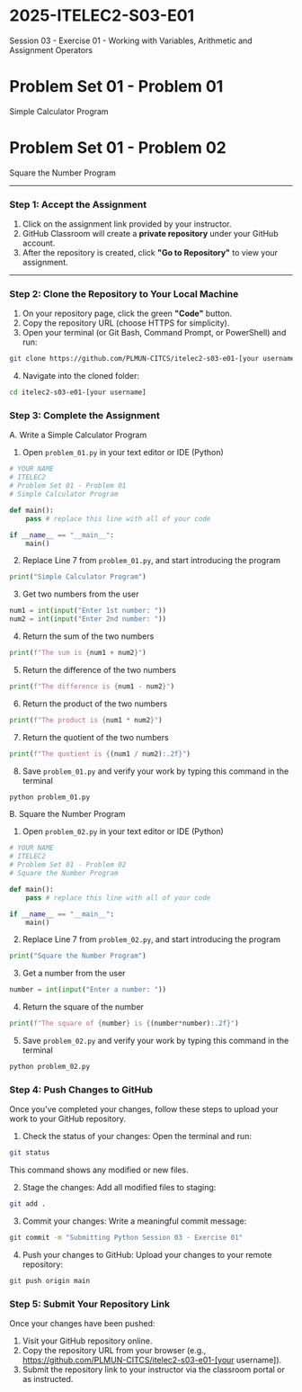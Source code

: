 # 2025-ITELEC2-S03-E01
Session 03 - Exercise 01 - Working with Variables, Arithmetic and Assignment Operators

# **Problem Set 01 - Problem 01**
Simple Calculator Program

# **Problem Set 01 - Problem 02**
Square the Number Program

---

### **Step 1: Accept the Assignment**

1. Click on the assignment link provided by your instructor.
2. GitHub Classroom will create a **private repository** under your GitHub account.
3. After the repository is created, click **"Go to Repository"** to view your assignment.

---

### **Step 2: Clone the Repository to Your Local Machine**

1. On your repository page, click the green **"Code"** button.
2. Copy the repository URL (choose HTTPS for simplicity).
3. Open your terminal (or Git Bash, Command Prompt, or PowerShell) and run:

```bash
git clone https://github.com/PLMUN-CITCS/itelec2-s03-e01-[your username].git
```

4. Navigate into the cloned folder:

```bash
cd itelec2-s03-e01-[your username]
```

### **Step 3: Complete the Assignment**
A. Write a Simple Calculator Program

1. Open `problem_01.py` in your text editor or IDE (Python)
```python
# YOUR NAME
# ITELEC2
# Problem Set 01 - Problem 01
# Simple Calculator Program

def main():
    pass # replace this line with all of your code

if __name__ == "__main__":
    main()
```

2. Replace Line 7 from `problem_01.py`, and start introducing the program
```python
print("Simple Calculator Program")
```

3. Get two numbers from the user
```python
num1 = int(input("Enter 1st number: "))
num2 = int(input("Enter 2nd number: "))
```

4. Return the sum of the two numbers
```python
print(f"The sum is {num1 + num2}")
```

5. Return the difference of the two numbers
```python
print(f"The difference is {num1 - num2}")
```

6. Return the product of the two numbers
```python
print(f"The product is {num1 * num2}")
```

7. Return the quotient of the two numbers
```python
print(f"The quotient is {(num1 / num2):.2f}")
```

8. Save `problem_01.py` and verify your work by typing this command in the terminal
```bash
python problem_01.py
```

B. Square the Number Program

1. Open `problem_02.py` in your text editor or IDE (Python)
```python
# YOUR NAME
# ITELEC2
# Problem Set 01 - Problem 02
# Square the Number Program

def main():
    pass # replace this line with all of your code

if __name__ == "__main__":
    main()
```

2. Replace Line 7 from `problem_02.py`, and start introducing the program
```python
print("Square the Number Program")
```

3. Get a number from the user
```python
number = int(input("Enter a number: "))
```

4. Return the square of the number
```python
print(f"The square of {number} is {(number*number):.2f}")
```

5. Save `problem_02.py` and verify your work by typing this command in the terminal
```bash
python problem_02.py
```

### **Step 4: Push Changes to GitHub**
Once you've completed your changes, follow these steps to upload your work to your GitHub repository.

1. Check the status of your changes:
Open the terminal and run:

```bash
git status
```
This command shows any modified or new files.

2. Stage the changes:
Add all modified files to staging:

```bash
git add .
```

3. Commit your changes:
Write a meaningful commit message:

```bash
git commit -m "Submitting Python Session 03 - Exercise 01"
```

4. Push your changes to GitHub:
Upload your changes to your remote repository:

```bash
git push origin main
```

### **Step 5: Submit Your Repository Link**
Once your changes have been pushed:
1. Visit your GitHub repository online.
2. Copy the repository URL from your browser (e.g., https://github.com/PLMUN-CITCS/itelec2-s03-e01-[your username]).
3. Submit the repository link to your instructor via the classroom portal or as instructed.

